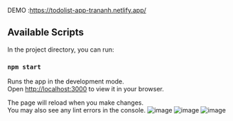 
DEMO :https://todolist-app-trananh.netlify.app/

## Available Scripts

In the project directory, you can run:

### `npm start`

Runs the app in the development mode.\
Open [http://localhost:3000](http://localhost:3000) to view it in your browser.

The page will reload when you make changes.\
You may also see any lint errors in the console.
![image](https://user-images.githubusercontent.com/63698770/168495670-838e7ec1-0d46-41e1-bb47-62c71649f2c8.png)
![image](https://user-images.githubusercontent.com/63698770/168495607-03e061f5-ef95-4f8c-a7f3-4cae711ad3e8.png)
![image](https://user-images.githubusercontent.com/63698770/168495659-6de76035-f40b-4570-959d-52fa05d0f4e8.png)

